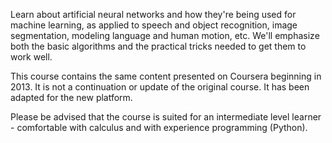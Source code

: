 Learn about artificial neural networks and how they're being used for machine learning, as applied to speech and object recognition, image segmentation, modeling language and human motion, etc. We'll emphasize both the basic algorithms and the practical tricks needed to get them to work well.

This course contains the same content presented on Coursera beginning in 2013. It is not a continuation or update of the original course. It has been adapted for the new platform.

Please be advised that the course is suited for an intermediate level learner - comfortable with calculus and with experience programming (Python).
